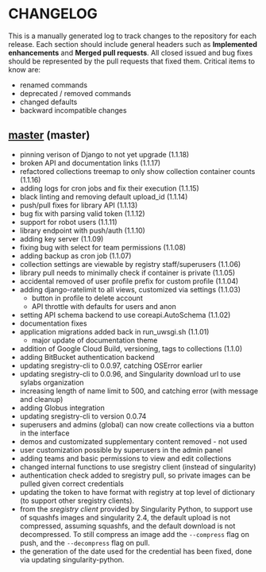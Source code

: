 # CHANGELOG

This is a manually generated log to track changes to the repository for each release. 
Each section should include general headers such as **Implemented enhancements** 
and **Merged pull requests**. All closed issued and bug fixes should be 
represented by the pull requests that fixed them. Critical items to know are:

 - renamed commands
 - deprecated / removed commands
 - changed defaults
 - backward incompatible changes


## [master](https://github.com/singularityhub/sregistry/tree/master) (master)
 - pinning verison of Django to not yet upgrade (1.1.18)
 - broken API and documentation links (1.1.17)
 - refactored collections treemap to only show collection container counts (1.1.16)
 - adding logs for cron jobs and fix their execution (1.1.15)
 - black linting and removing default upload_id (1.1.14)
 - push/pull fixes for library API (1.1.13)
 - bug fix with parsing valid token (1.1.12)
 - support for robot users (1.1.11)
 - library endpoint with push/auth (1.1.10)
 - adding key server (1.1.09)
 - fixing bug with select for team permissions (1.1.08)
 - adding backup as cron job (1.1.07)
 - collection settings are viewable by registry staff/superusers (1.1.06)
 - library pull needs to minimally check if container is private (1.1.05)
 - accidental removed of user profile prefix for custom profile (1.1.04)
 - adding django-ratelimit to all views, customized via settings (1.1.03)
   - button in profile to delete account
   - API throttle with defaults for users and anon
 - setting API schema backend to use coreapi.AutoSchema (1.1.02)
 - documentation fixes
 - application migrations added back in run_uwsgi.sh (1.1.01)
   - major update of documentation theme
 - addition of Google Cloud Build, versioning, tags to collections (1.1.0)
 - adding BitBucket authentication backend
 - updating sregistry-cli to 0.0.97, catching OSError earlier
 - updating sregistry-cli to 0.0.96, and Singularity download url to use sylabs organization
 - increasing length of name limit to 500, and catching error (with message and cleanup)
 - adding Globus integration
 - updating sregistry-cli to version 0.0.74
 - superusers and admins (global) can now create collections via a button in the interface
 - demos and customizated supplementary content removed - not used
 - user customization possible by superusers in the admin panel
 - adding teams and basic permissions to view and edit collections
 - changed internal functions to use sregistry client (instead of singularity)
 - authentication check added to sregistry pull, so private images can be pulled given correct credentials
 - updating the token to have format with registry at top level of dictionary (to support other sregistry clients).
 - from the *sregistry client* provided by Singularity Python, to support use of squashfs images and singularity 2.4, the default upload is not compressed, assuming squashfs, and the default download is not decompressed. To still compress an image add the `--compress` flag on push, and the `--decompress` flag on pull.
 - the generation of the date used for the credential has been fixed, done via updating singularity-python.
